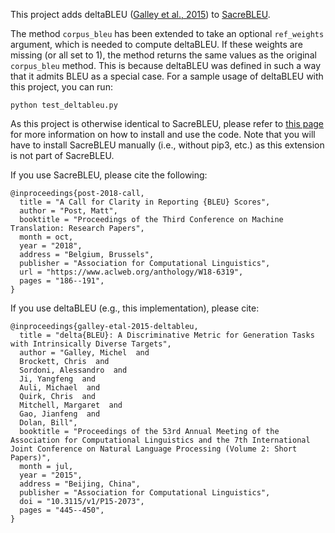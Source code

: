 This project adds deltaBLEU ([Galley et al., 2015](https://www.aclweb.org/anthology/P15-2073/)) to [SacreBLEU](https://github.com/mjpost/sacreBLEU). 

The method `corpus_bleu` has been extended to take an optional `ref_weights` argument, which is needed to compute deltaBLEU. If these weights are missing (or all set to 1), the method returns the same values as the original `corpus_bleu` method. This is because deltaBLEU was defined in such a way that it admits BLEU as a special case. For a sample usage of deltaBLEU with this project, you can run:

```
python test_deltableu.py
```

As this project is otherwise identical to SacreBLEU, 
please refer to [this page](https://github.com/mjpost/sacreBLEU) for more information on how to install and use the code. Note that you will have to 
install SacreBLEU manually (i.e., without pip3, etc.) as this extension is not part of SacreBLEU.

If you use SacreBLEU, please cite the following:

```
@inproceedings{post-2018-call,
  title = "A Call for Clarity in Reporting {BLEU} Scores",
  author = "Post, Matt",
  booktitle = "Proceedings of the Third Conference on Machine Translation: Research Papers",
  month = oct,
  year = "2018",
  address = "Belgium, Brussels",
  publisher = "Association for Computational Linguistics",
  url = "https://www.aclweb.org/anthology/W18-6319",
  pages = "186--191",
}
```

If you use deltaBLEU (e.g., this implementation), please cite:

```
@inproceedings{galley-etal-2015-deltableu,
  title = "delta{BLEU}: A Discriminative Metric for Generation Tasks with Intrinsically Diverse Targets",
  author = "Galley, Michel  and
  Brockett, Chris  and
  Sordoni, Alessandro  and
  Ji, Yangfeng  and
  Auli, Michael  and
  Quirk, Chris  and
  Mitchell, Margaret  and
  Gao, Jianfeng  and
  Dolan, Bill",
  booktitle = "Proceedings of the 53rd Annual Meeting of the Association for Computational Linguistics and the 7th International Joint Conference on Natural Language Processing (Volume 2: Short Papers)",
  month = jul,
  year = "2015",
  address = "Beijing, China",
  publisher = "Association for Computational Linguistics",
  doi = "10.3115/v1/P15-2073",
  pages = "445--450",
}
```
